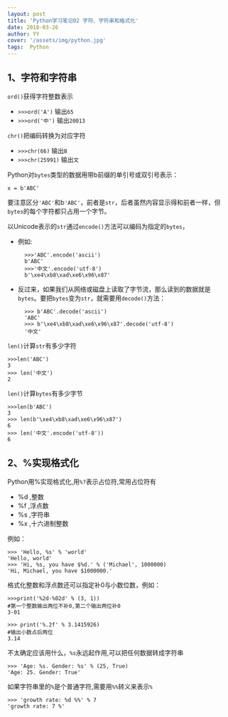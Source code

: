 ```yaml
---
layout: post
title: 'Python学习笔记02 字符、字符串和格式化'
date: 2018-03-26
author: YY
cover: '/assets/img/python.jpg'
tags:  Python
---
```

## 1、字符和字符串 ##
`ord()`获得字符整数表示

- `>>>ord('A')` 输出`65`
- `>>>ord('中')` 输出`20013`

`chr()`把编码转换为对应字符

- `>>>chr(66)` 输出`B`
- `>>>chr(25991)` 输出`文`

Python对`bytes`类型的数据用带b前缀的单引号或双引号表示：

	x = b'ABC'

要注意区分`'ABC'`和b`'ABC'`，前者是`str`，后者虽然内容显示得和前者一样，但`bytes`的每个字符都只占用一个字节。

以Unicode表示的`str`通过`encode()`方法可以编码为指定的`bytes`，

- 例如:

    	>>>'ABC'.encode('ascii')
    	b'ABC'
    	>>>'中文'.encode('utf-8')
    	b'\xe4\xb8\xad\xe6\x96\x87'
- 反过来，如果我们从网络或磁盘上读取了字节流，那么读到的数据就是`bytes`。要把`bytes`变为`str`，就需要用`decode()`方法：

    	>>> b'ABC'.decode('ascii')
    	'ABC'
    	>>> b'\xe4\xb8\xad\xe6\x96\x87'.decode('utf-8')
    	'中文'

`len()`计算`str`有多少字符

	>>>len('ABC')
	3
	>>> len('中文')
	2

`len()`计算`bytes`有多少字节

	>>>len(b'ABC')
	3
	>>> len(b'\xe4\xb8\xad\xe6\x96\x87')
	6
	>>> len('中文'.encode('utf-8'))
	6

## 2、%实现格式化 ##

Python用%实现格式化,用`%?`表示占位符,常用占位符有

- %d ,整数
- %f ,浮点数
- %s ,字符串
- %x ,十六进制整数

例如：

	>>> 'Hello, %s' % 'world'
	'Hello, world'
	>>> 'Hi, %s, you have $%d.' % ('Michael', 1000000)
	'Hi, Michael, you have $1000000.'
格式化整数和浮点数还可以指定补0与小数位数，例如：

	>>>print('%2d-%02d' % (3, 1))
	#第一个整数输出两位不补0,第二个输出两位补0
	3-01

	>>> print('%.2f' % 3.1415926)
	#输出小数点后两位
	3.14

不太确定应该用什么，`%s`永远起作用,可以把任何数据转成字符串

	>>> 'Age: %s. Gender: %s' % (25, True)
	'Age: 25. Gender: True'

如果字符串里的`%`是个普通字符,需要用`%%`转义来表示`%`

	>>> 'growth rate: %d %%' % 7
	'growth rate: 7 %'